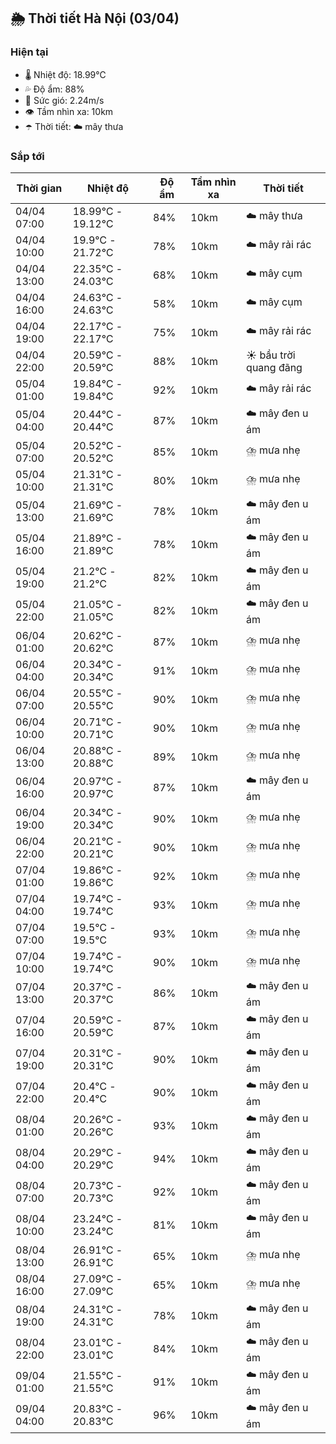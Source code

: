 ## 🌦️ Thời tiết Hà Nội (03/04)

### Hiện tại

- 🌡️ Nhiệt độ: 18.99℃
- 💦 Độ ẩm: 88%
- 💨 Sức gió: 2.24m/s
- 👁️ Tầm nhìn xa: 10km
- ☂️ Thời tiết: ☁️ mây thưa

### Sắp tới

| Thời gian | Nhiệt độ | Độ ẩm | Tầm nhìn xa | Thời tiết |
| --- | --- | --- | --- | --- |
| 04/04 07:00 | 18.99℃ - 19.12℃ | 84% | 10km | ☁️ mây thưa |
| 04/04 10:00 | 19.9℃ - 21.72℃ | 78% | 10km | ☁️ mây rải rác |
| 04/04 13:00 | 22.35℃ - 24.03℃ | 68% | 10km | ☁️ mây cụm |
| 04/04 16:00 | 24.63℃ - 24.63℃ | 58% | 10km | ☁️ mây cụm |
| 04/04 19:00 | 22.17℃ - 22.17℃ | 75% | 10km | ☁️ mây rải rác |
| 04/04 22:00 | 20.59℃ - 20.59℃ | 88% | 10km | ☀️ bầu trời quang đãng |
| 05/04 01:00 | 19.84℃ - 19.84℃ | 92% | 10km | ☁️ mây rải rác |
| 05/04 04:00 | 20.44℃ - 20.44℃ | 87% | 10km | ☁️ mây đen u ám |
| 05/04 07:00 | 20.52℃ - 20.52℃ | 85% | 10km | ⛈️ mưa nhẹ |
| 05/04 10:00 | 21.31℃ - 21.31℃ | 80% | 10km | ⛈️ mưa nhẹ |
| 05/04 13:00 | 21.69℃ - 21.69℃ | 78% | 10km | ☁️ mây đen u ám |
| 05/04 16:00 | 21.89℃ - 21.89℃ | 78% | 10km | ☁️ mây đen u ám |
| 05/04 19:00 | 21.2℃ - 21.2℃ | 82% | 10km | ☁️ mây đen u ám |
| 05/04 22:00 | 21.05℃ - 21.05℃ | 82% | 10km | ☁️ mây đen u ám |
| 06/04 01:00 | 20.62℃ - 20.62℃ | 87% | 10km | ⛈️ mưa nhẹ |
| 06/04 04:00 | 20.34℃ - 20.34℃ | 91% | 10km | ⛈️ mưa nhẹ |
| 06/04 07:00 | 20.55℃ - 20.55℃ | 90% | 10km | ⛈️ mưa nhẹ |
| 06/04 10:00 | 20.71℃ - 20.71℃ | 90% | 10km | ⛈️ mưa nhẹ |
| 06/04 13:00 | 20.88℃ - 20.88℃ | 89% | 10km | ⛈️ mưa nhẹ |
| 06/04 16:00 | 20.97℃ - 20.97℃ | 87% | 10km | ☁️ mây đen u ám |
| 06/04 19:00 | 20.34℃ - 20.34℃ | 90% | 10km | ⛈️ mưa nhẹ |
| 06/04 22:00 | 20.21℃ - 20.21℃ | 90% | 10km | ⛈️ mưa nhẹ |
| 07/04 01:00 | 19.86℃ - 19.86℃ | 92% | 10km | ⛈️ mưa nhẹ |
| 07/04 04:00 | 19.74℃ - 19.74℃ | 93% | 10km | ⛈️ mưa nhẹ |
| 07/04 07:00 | 19.5℃ - 19.5℃ | 93% | 10km | ⛈️ mưa nhẹ |
| 07/04 10:00 | 19.74℃ - 19.74℃ | 90% | 10km | ⛈️ mưa nhẹ |
| 07/04 13:00 | 20.37℃ - 20.37℃ | 86% | 10km | ☁️ mây đen u ám |
| 07/04 16:00 | 20.59℃ - 20.59℃ | 87% | 10km | ☁️ mây đen u ám |
| 07/04 19:00 | 20.31℃ - 20.31℃ | 90% | 10km | ☁️ mây đen u ám |
| 07/04 22:00 | 20.4℃ - 20.4℃ | 90% | 10km | ☁️ mây đen u ám |
| 08/04 01:00 | 20.26℃ - 20.26℃ | 93% | 10km | ☁️ mây đen u ám |
| 08/04 04:00 | 20.29℃ - 20.29℃ | 94% | 10km | ☁️ mây đen u ám |
| 08/04 07:00 | 20.73℃ - 20.73℃ | 92% | 10km | ☁️ mây đen u ám |
| 08/04 10:00 | 23.24℃ - 23.24℃ | 81% | 10km | ☁️ mây đen u ám |
| 08/04 13:00 | 26.91℃ - 26.91℃ | 65% | 10km | ⛈️ mưa nhẹ |
| 08/04 16:00 | 27.09℃ - 27.09℃ | 65% | 10km | ⛈️ mưa nhẹ |
| 08/04 19:00 | 24.31℃ - 24.31℃ | 78% | 10km | ☁️ mây đen u ám |
| 08/04 22:00 | 23.01℃ - 23.01℃ | 84% | 10km | ☁️ mây đen u ám |
| 09/04 01:00 | 21.55℃ - 21.55℃ | 91% | 10km | ☁️ mây đen u ám |
| 09/04 04:00 | 20.83℃ - 20.83℃ | 96% | 10km | ☁️ mây đen u ám |
